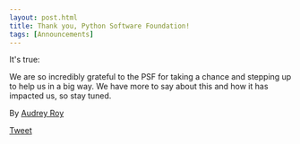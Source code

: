 ```yaml
---
layout: post.html
title: Thank you, Python Software Foundation!
tags: [Announcements]
---
```



It's true:

We are so incredibly grateful to the PSF for taking a chance and stepping up to help us in a big way. We have more to say about this and how it has impacted us, so stay tuned.

By [Audrey Roy](http://twitter.com/audreyr "AudreyR | Twitter")

[Tweet](http://twitter.com/share)
